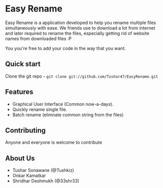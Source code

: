 # Easy Rename

Easy Rename is a application developed to help you rename multiple files simultaneously with ease. We friends use to download a lot from internet and later required to rename the files, especially getting rid of website names from downloaded files :P

You you're free to add your code in the way that you want.

## Quick start

Clone the git repo - `git clone git://github.com/Tushar47/EasyRename.git`


## Features

* Graphical User Interface (Common now-a-days).
* Quickly rename single file.
* Batch rename (elimnate common string from the files)


## Contributing

Anyone and everyone is welcome to contribute


## About Us
* Tushar Sonawane (@Tushkiz)
* Onkar Kamatkar 
* Shridhar Deshmukh (@33shr33)
